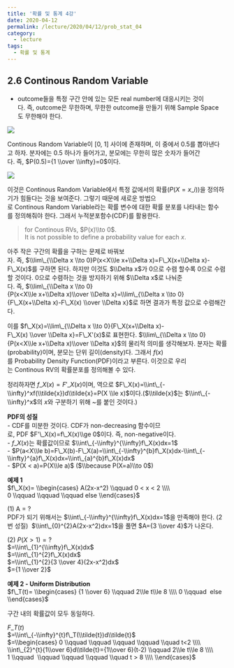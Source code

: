 ```yaml
---
title: '확률 및 통계 4강'
date: 2020-04-12
permalink: /lecture/2020/04/12/prob_stat_04
category:
  - lecture
tags:
  - 확률 및 통계
---
```


## 2.6 Continous Random Variable
- outcome들을 특정 구간 안에 있는 모든 real number에 대응시키는 것이다. 즉, outcome은 무한하며, 무한한 outcome을 만들기 위해 Sample Space도 무한해야 한다. 
  
![](https://img1.daumcdn.net/thumb/R1280x0/?scode=mtistory2&fname=https%3A%2F%2Fk.kakaocdn.net%2Fdn%2FbpbeXd%2FbtqCZZSh9c5%2Fej5eae49ORaKE0Zegwiri1%2Fimg.png)

Continous Random Variable이 [0, 1] 사이에 존재하며, 이 중에서 0.5를 뽑아낸다고 하자. 분자에는 0.5 하나가 들어가고, 분모에는 무한히 많은 숫자가 들어간다. 즉, $P(0.5)={1 \\over \\infty}=0$이다.   

![](https://img1.daumcdn.net/thumb/R1280x0/?scode=mtistory2&fname=https%3A%2F%2Fk.kakaocdn.net%2Fdn%2Fb7dWmo%2FbtqC3qVnXVz%2FZsb4yZ48Zhl5kZc1uf0hfK%2Fimg.png)
  
이것은 Continous Random Variable에서 특정 값에서의 확률($P(X=x\_i)$)을 정의하기가 힘들다는 것을 보여준다. 그렇기 때문에 새로운 방법으로 Continous Random Variable라는 확률 변수에 대한 확률 분포를 나타내는 함수를 정의해줘야 한다. 그래서 누적분포함수(CDF)를 활용한다.  

> for Continous RVs, $P(x)\\to 0$. It is not possible to define a probability value for each $x$.  

아주 작은 구간의 확률을 구하는 문제로 바꿔보자. 즉, $\\lim\_{\\Delta x \\to 0}P(x<X\\le x+\\Delta x)=F\_X(x+\\Delta x)-F\_X(x)$를 구하면 된다. 하지만 이것도 $\\Delta x$가 0으로 수렴 할수록 0으로 수렴할 것이다. 0으로 수렴하는 것을 방지하기 위해 $\\Delta x$로 나눠준다. 즉, $\\lim\_{\\Delta x \\to 0}{P(x<X\\le x+\\Delta x)\\over \\Delta x}=\\lim\_{\\Delta x \\to 0}{F\_X(x+\\Delta x)-F\_X(x) \\over \\Delta x}$로 하면 결과가 특정 값으로 수렴해간다.  
  
이를 $f\_X(x)=\\lim\_{\\Delta x \\to 0}{F\_X(x+\\Delta x)-F\_X(x) \\over \\Delta x}=F\_X'(x)$로 표현한다. $\\lim\_{\\Delta x \\to 0}{P(x<X\\le x+\\Delta x)\\over \\Delta x}$의 물리적 의미를 생각해보자. 분자는 확률(probability)이며, 분모는 단위 길이(density)다. 그래서 $f(x)$를 Probability Density Function(PDF)이라고 부른다. 이것으로 우리는 Continous RV의 확률분포를 정의해볼 수 있다.  
  
정리하자면 $f\_X(x)=F'\_X(x)$이며, 역으로 $F\_X(x)=\\int\_{-\\infty}^xf(\\tilde{x})d\\tilde{x}=P(X \\le x)$이다.($\\tilde{x}$는 $\\int\_{-\\infty}^x$의 $x$와 구분하기 위해 \~를 붙인 것이다.) 

**PDF의 성질**  
- CDF를 미분한 것이다. CDF가 non-decreasing 함수이므로, PDF $F'\_X(x)=f\_X(x)\\ge 0$이다. 즉, non-negative이다.  
- $f\_X(x)$는 확률값이므로 $\\int\_{-\\infty}^{\\infty}f\_X(x)dx=1$  
- $P(a<X\\le b)=F\_X(b)-F\_X(a)=\\int\_{-\\infty}^{b}f\_X(x)dx-\\int\_{-\\infty}^{a}f\_X(x)dx=\\int\_{a}^{b}f\_X(x)dx$  
- $P(X < a)=P(X\\le a)$ ($\\because P(X=a)\\to 0$)  
  
**예제 1**  
$f\_X(x)=  
\\begin{cases}  
A(2x-x^2) \\qquad 0 < x < 2 \\\\  
0 \\qquad \\qquad \\qquad else  
\\end{cases}$  
  
(1) A = ?  
PDF가 되기 위해서는 $\\int\_{-\\infty}^{\\infty}f\_X(x)dx=1$을 만족해야 한다. (2번 성질)  
$\\int\_{0}^{2}A(2x-x^2)dx=1$을 풀면 $A={3 \\over 4}$가 나온다.  
  
(2) $P(X>1) = ?$  
$=\\int\_{1}^{\\infty}f\_X(x)dx$  
$=\\int\_{1}^{2}f\_X(x)dx$  
$=\\int\_{1}^{2}{3 \\over 4}(2x-x^2)dx$  
$={1 \\over 2}$  
  
**예제 2 - Uniform Distribution**  
$f\_T(t)=  
\\begin{cases}  
{1 \\over 6} \\qquad 2\\le t\\le 8 \\\\  
0 \\qquad  else  
\\end{cases}$  
  
구간 내의 확률값이 모두 동일하다.  
  
$F\_T(t)$  
$=\\int\_{-\\infty}^{t}f\_T(\\tilde{t})d\\tilde{t}$  
$=\\begin{cases}  
0 \\qquad \\qquad \\qquad \\qquad \\quad t<2 \\\\  
\\int\_{2}^{t}{1\\over 6}d\\tilde{t}={1\\over 6}(t-2) \\qquad 2\\le t\\le 8 \\\\  
1 \\qquad  \\qquad \\qquad \\qquad \\quad t > 8 \\\\  
\\end{cases}$